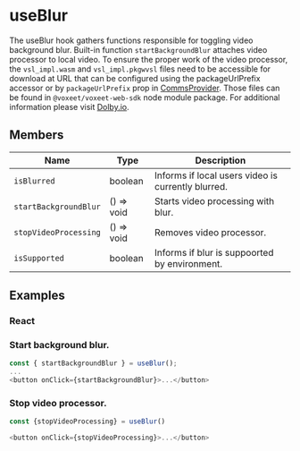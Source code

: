# useBlur

The useBlur hook gathers functions responsible for toggling video background blur. Built-in function `startBackgroundBlur` attaches video processor to local video. To ensure the proper work of the video processor, the `vsl_impl.wasm` and `vsl_impl.pkgwvsl` files need to be accessible for download at URL that can be configured using the packageUrlPrefix accessor or by `packageUrlPrefix` prop in [CommsProvider](../providers/CommsProvider.md). Those files can be found in `@voxeet/voxeet-web-sdk` node module package. For additional information please visit [Dolby.io](https://docs.dolby.io/communications-apis/docs/js-client-sdk-model-localvideo#setprocessor).

## Members

| Name                  | Type       | Description                                        |
| --------------------- | ---------- | -------------------------------------------------- |
| `isBlurred`           | boolean    | Informs if local users video is currently blurred. |
| `startBackgroundBlur` | () => void | Starts video processing with blur.                 |
| `stopVideoProcessing` | () => void | Removes video processor.                           |
| `isSupported`         | boolean    | Informs if blur is suppoorted by environment.      |

## Examples

### React

### Start background blur.

```javascript
const { startBackgroundBlur } = useBlur();
...
<button onClick={startBackgroundBlur}>...</button>
```

### Stop video processor.

```javascript
const {stopVideoProcessing} = useBlur()

<button onClick={stopVideoProcessing}>...</button>
```
